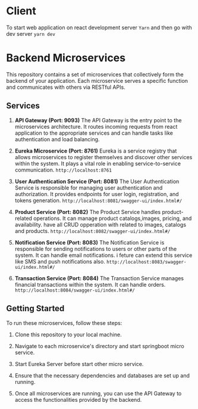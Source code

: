 # Client
To start web application on react development server
`Yarn` and then go with dev server `yarn dev`

# Backend Microservices

This repository contains a set of microservices that collectively form the backend of your application. Each microservice serves a specific function and communicates with others via RESTful APIs.

## Services

1. **API Gateway (Port: 9093)**
   The API Gateway is the entry point to the microservices architecture. It routes incoming requests from react application to the appropriate services and can handle tasks like authentication and load balancing.

2. **Eureka Microservice (Port: 8761)**
   Eureka is a service registry that allows microservices to register themselves and discover other services within the system. It plays a vital role in enabling service-to-service communication.
   ```http://localhost:8761```

3. **User Authentication Service (Port: 8081)**
   The User Authentication Service is responsible for managing user authentication and authorization. It provides endpoints for user login, registration, and tokens generation.
   ```http://localhost:8081/swagger-ui/index.html#/```

4. **Product Service (Port: 8082)**
   The Product Service handles product-related operations. It can manage product catalogs,images, pricing, and availability. have all CRUD opperation with related to images, catalogs and products.
   ```http://localhost:8082/swagger-ui/index.html#/```

5. **Notification Service (Port: 8083)**
   The Notification Service is responsible for sending notifications to users or other parts of the system. It can handle email notifications. i feture can extend this service like SMS and push notifications also.
   ```http://localhost:8083/swagger-ui/index.html#/```

6. **Transaction Service (Port: 8084)**
   The Transaction Service manages financial transactions within the system. It can handle orders.
   ```http://localhost:8084/swagger-ui/index.html#/```

## Getting Started

To run these microservices, follow these steps:

1. Clone this repository to your local machine.

2. Navigate to each microservice's directory and start springboot micro service.

3. Start Eureka Server before start other micro service.

4. Ensure that the necessary dependencies and databases are set up and running.

5. Once all microservices are running, you can use the API Gateway to access the functionalities provided by the backend.




